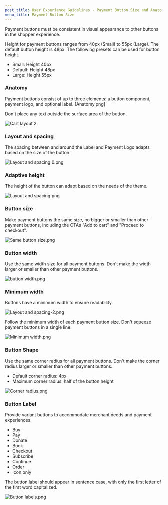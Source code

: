 ```yaml
---
post_title: User Experience Guidelines - Payment Button Size and Anatomy
menu_title: Payment Button Size
---
```


Payment buttons must be consistent in visual appearance to other buttons in the shopper experience.

Height for payment buttons ranges from 40px (Small) to 55px (Large). The default button height is 48px. The following presets can be used for button height.

- Small: Height 40px
- Default: Height 48px
- Large: Height 55px

### Anatomy

Payment buttons consist of up to three elements: a button component, payment logo, and optional label.
[Anatomy.png]

Don't place any text outside the surface area of the button.

![Cart layout 2](https://developer.woocommerce.com/docs/wp-content/uploads/sites/3/2024/01/Cart-layout-2.png)

### Layout and spacing

The spacing between and around the Label and Payment Logo adapts based on the size of the button.

![Layout and spacing 0.png](https://developer.woocommerce.com/docs/wp-content/uploads/sites/3/2024/01/Layout-and-spacing-0.png)

### Adaptive height

The height of the button can adapt based on the needs of the theme.

![Layout and spacing.png](https://developer.woocommerce.com/docs/wp-content/uploads/sites/3/2024/01/Layout-and-spacing.png)

### Button size

Make payment buttons the same size, no bigger or smaller than other payment buttons, including the CTAs "Add to cart" and "Proceed to checkout".

![Same button size.png](https://developer.woocommerce.com/docs/wp-content/uploads/sites/3/2024/01/Same-button-size.png)

### Button width

Use the same width size for all payment buttons. Don't make the width larger or smaller than other payment buttons.

![button width.png](https://developer.woocommerce.com/docs/wp-content/uploads/sites/3/2024/01/Button-width.png)

### Minimum width

Buttons have a minimum width to ensure readability.

![Layout and spacing-2.png](https://developer.woocommerce.com/docs/wp-content/uploads/sites/3/2024/01/Layout-and-spacing-2.png)

Follow the minimum width of each payment button size. Don't squeeze payment buttons in a single line.

![Minimum width.png](https://developer.woocommerce.com/docs/wp-content/uploads/sites/3/2024/01/Minimum-width.png)

### Button Shape

Use the same corner radius for all payment buttons. Don't make the corner radius larger or smaller than other payment buttons.

- Default corner radius: 4px
- Maximum corner radius: half of the button height

![Corner radius.png](https://developer.woocommerce.com/docs/wp-content/uploads/sites/3/2024/01/Corner-radius.png)

### Button Label

Provide variant buttons to accommodate merchant needs and payment experiences. 

- Buy
- Pay
- Donate
- Book
- Checkout
- Subscribe
- Continue
- Order
- Icon only

The button label should appear in sentence case, with only the first letter of the first word capitalized.

![Button labels.png](https://developer.woocommerce.com/docs/wp-content/uploads/sites/3/2024/01/Button-Labels.png)
